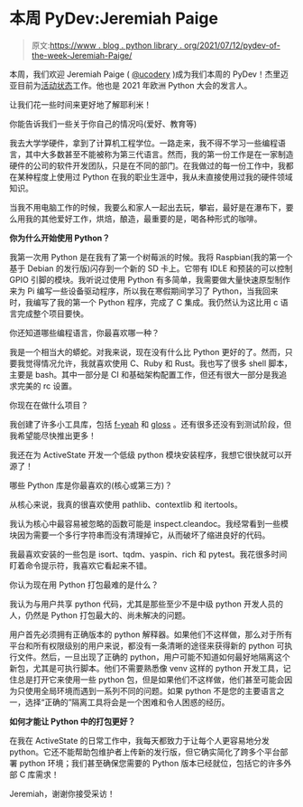 # 本周 PyDev:Jeremiah Paige

> 原文:[https://www . blog . python library . org/2021/07/12/pydev-of-the-week-Jeremiah-Paige/](https://www.blog.pythonlibrary.org/2021/07/12/pydev-of-the-week-jeremiah-paige/)

本周，我们欢迎 Jeremiah Paige ( [@ucodery](https://twitter.com/ucodery) )成为我们本周的 PyDev！杰里迈亚目前为[活动状态](https://www.activestate.com/)工作。他也是 2021 年欧洲 Python 大会的发言人。

让我们花一些时间来更好地了解耶利米！

你能告诉我们一些关于你自己的情况吗(爱好、教育等)

我去大学学硬件，拿到了计算机工程学位。一路走来，我不得不学习一些编程语言，其中大多数甚至不能被称为第三代语言。然而，我的第一份工作是在一家制造硬件的公司的软件开发团队，只是在不同的部门。在我做过的每一份工作中，我都在某种程度上使用过 Python 在我的职业生涯中，我从未直接使用过我的硬件领域知识。

当我不用电脑工作的时候，我要么和家人一起出去玩，攀岩，最好是在瀑布下，要么用我的其他爱好工作，烘焙，酿造，最重要的是，喝各种形式的咖啡。

**你为什么开始使用 Python？**

我第一次用 Python 是在我有了第一个树莓派的时候。我将 Raspbian(我的第一个基于 Debian 的发行版)闪存到一个新的 SD 卡上。它带有 IDLE 和预装的可以控制 GPIO 引脚的模块。我听说过使用 Python 有多简单，我需要做大量快速原型制作来为 Pi 编写一些设备驱动程序，所以我在寒假期间学习了 Python，当我回来时，我编写了我的第一个 Python 程序，完成了 C 集成。我仍然认为这比用 c 语言完成整个项目要快。

你还知道哪些编程语言，你最喜欢哪一种？

我是一个相当大的蟒蛇。对我来说，现在没有什么比 Python 更好的了。然而，只要我觉得情况允许，我就喜欢使用 C、Ruby 和 Rust。我也写了很多 shell 脚本，主要是 bash。其中一部分是 CI 和基础架构配置工作，但还有很大一部分是我追求完美的 rc 设置。

你现在在做什么项目？

我创建了许多小工具库，包括 [f-yeah](https://pypi.org/project/f-yeah/) 和 [gloss](https://pypi.org/project/gloss/) 。还有很多还没有到测试阶段，但我希望能尽快推出更多！

我还在为 ActiveState 开发一个低级 python 模块安装程序，我想它很快就可以开源了！

哪些 Python 库是你最喜欢的(核心或第三方)？

从核心来说，我真的很喜欢使用 pathlib、contextlib 和 itertools。

我认为核心中最容易被忽略的函数可能是 inspect.cleandoc。我经常看到一些模块因为需要一个多行字符串而没有清理掉它，从而破坏了缩进良好的代码。

我最喜欢安装的一些包是 isort、tqdm、yaspin、rich 和 pytest。我花很多时间盯着命令提示符，我喜欢它看起来不错。

你认为现在用 Python 打包最难的是什么？

我认为与用户共享 python 代码，尤其是那些至少不是中级 python 开发人员的人，仍然是 Python 打包最大的、尚未解决的问题。

用户首先必须拥有正确版本的 python 解释器。如果他们不这样做，那么对于所有平台和所有权限级别的用户来说，都没有一条清晰的途径来获得新的 python 可执行文件。然后，一旦出现了正确的 python，用户可能不知道如何最好地隔离这个新包，尤其是可执行脚本。他们不需要熟悉像 venv 这样的 python 开发工具，记住总是打开它来使用一些 python 包，但是如果他们不这样做，他们甚至可能会因为只使用全局环境而遇到一系列不同的问题。如果 python 不是您的主要语言之一，选择“正确的”隔离工具将会是一个困难和令人困惑的经历。

**如何才能让 Python 中的打包更好？**

在我在 ActiveState 的日常工作中，我每天都致力于让每个人更容易地分发 python。它还不能帮助包维护者上传新的发行版，但它确实简化了跨多个平台部署 python 环境；我们甚至确保您需要的 Python 版本已经就位，包括它的许多外部 C 库需求！

Jeremiah，谢谢你接受采访！